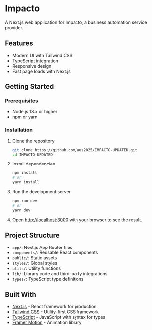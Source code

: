 # Impacto

A Next.js web application for Impacto, a business automation service provider.

## Features

- Modern UI with Tailwind CSS
- TypeScript integration
- Responsive design
- Fast page loads with Next.js

## Getting Started

### Prerequisites

- Node.js 18.x or higher
- npm or yarn

### Installation

1. Clone the repository
   ```bash
   git clone https://github.com/aus2025/IMPACTO-UPDATED.git
   cd IMPACTO-UPDATED
   ```

2. Install dependencies
   ```bash
   npm install
   # or
   yarn install
   ```

3. Run the development server
   ```bash
   npm run dev
   # or
   yarn dev
   ```

4. Open [http://localhost:3000](http://localhost:3000) with your browser to see the result.

## Project Structure

- `app/`: Next.js App Router files
- `components/`: Reusable React components
- `public/`: Static assets
- `styles/`: Global styles
- `utils/`: Utility functions
- `lib/`: Library code and third-party integrations
- `types/`: TypeScript type definitions

## Built With

- [Next.js](https://nextjs.org/) - React framework for production
- [Tailwind CSS](https://tailwindcss.com/) - Utility-first CSS framework
- [TypeScript](https://www.typescriptlang.org/) - JavaScript with syntax for types
- [Framer Motion](https://www.framer.com/motion/) - Animation library 
